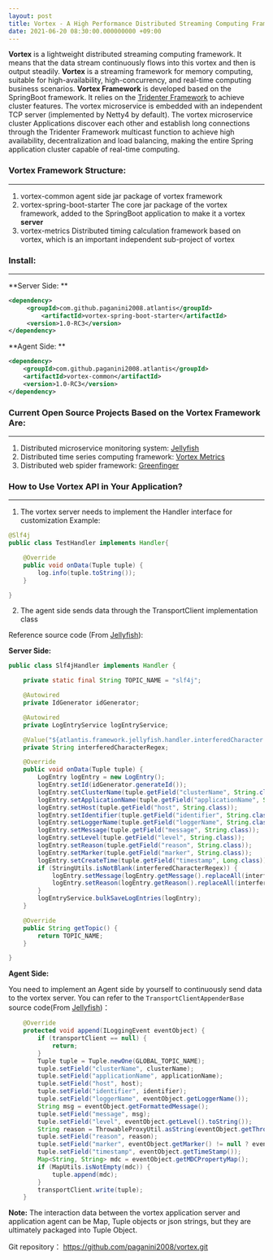 ```yaml
---
layout: post
title: Vortex - A High Performance Distributed Streaming Computing Framework
date: 2021-06-20 08:30:00.000000000 +09:00
---
```


**Vortex** is a lightweight distributed streaming computing framework. It means that the data stream continuously flows into this vortex and then is output steadily.
**Vortex** is a streaming framework for memory computing, suitable for high-availability, high-concurrency, and real-time computing business scenarios.
**Vortex Framework** is developed based on the SpringBoot framework. It relies on the [Tridenter Framework](https://paganini2008.github.io/2021/06/Introduction-to-Tridenter-Microservice-Distribution-Collaboration-Framework/)  to achieve cluster features. The vortex microservice is embedded with an independent TCP server (implemented by Netty4 by default). The vortex microservice cluster Applications discover each other and establish long connections through the Tridenter Framework multicast function to achieve high availability, decentralization and load balancing, making the entire Spring application cluster capable of real-time computing.

### Vortex Framework Structure:
-------------------------------

1. vortex-common
   agent side jar package of vortex framework
2. vortex-spring-boot-starter
   The core jar package of the vortex framework, added to the SpringBoot application to make it a vortex **server**
3. vortex-metrics
   Distributed timing calculation framework based on vortex, which is an important independent sub-project of vortex

### Install:
-------------------------------

**Server Side: **

``` xml
<dependency>
	 <groupId>com.github.paganini2008.atlantis</groupId>
         <artifactId>vortex-spring-boot-starter</artifactId>
	 <version>1.0-RC3</version>
</dependency>
```
**Agent Side: **
``` xml
<dependency>
	<groupId>com.github.paganini2008.atlantis</groupId>
	<artifactId>vortex-common</artifactId>
	<version>1.0-RC3</version>
</dependency>
```

### Current Open Source Projects Based on the Vortex Framework Are:
---------------------------------
1. Distributed microservice monitoring system:  [Jellyfish](https://paganini2008.github.io/2021/06/Introduction-to-Greenfinger-High-Performance-Distributed-WebSpider-Framework/)
2. Distributed time series computing framework:  [Vortex Metrics](https://paganini2008.github.io/2021/06/Introduction-to-Vortex-Metrics-Distributed-Time-Series-Computing-Framework/)
3. Distributed web spider framework: [Greenfinger](https://paganini2008.github.io/2021/06/Introduction-to-Greenfinger-High-Performance-Distributed-WebSpider-Framework/)

### How to Use Vortex API in Your Application?
------------------------------
1. The vortex server needs to implement the Handler interface for customization
Example: 

``` java
@Slf4j
public class TestHandler implements Handler{

	@Override
	public void onData(Tuple tuple) {
		log.info(tuple.toString());
	}

}
```
2. The agent side sends data through the TransportClient implementation class

Reference source code (From [Jellyfish](https://paganini2008.github.io/2021/06/Introduction-to-Jellyfish-Distributed-Microservice-Monitoring-System/)):

**Server Side:**

``` java
public class Slf4jHandler implements Handler {

	private static final String TOPIC_NAME = "slf4j";

	@Autowired
	private IdGenerator idGenerator;

	@Autowired
	private LogEntryService logEntryService;

	@Value("${atlantis.framework.jellyfish.handler.interferedCharacter:}")
	private String interferedCharacterRegex;

	@Override
	public void onData(Tuple tuple) {
		LogEntry logEntry = new LogEntry();
		logEntry.setId(idGenerator.generateId());
		logEntry.setClusterName(tuple.getField("clusterName", String.class));
		logEntry.setApplicationName(tuple.getField("applicationName", String.class));
		logEntry.setHost(tuple.getField("host", String.class));
		logEntry.setIdentifier(tuple.getField("identifier", String.class));
		logEntry.setLoggerName(tuple.getField("loggerName", String.class));
		logEntry.setMessage(tuple.getField("message", String.class));
		logEntry.setLevel(tuple.getField("level", String.class));
		logEntry.setReason(tuple.getField("reason", String.class));
		logEntry.setMarker(tuple.getField("marker", String.class));
		logEntry.setCreateTime(tuple.getField("timestamp", Long.class));
		if (StringUtils.isNotBlank(interferedCharacterRegex)) {
			logEntry.setMessage(logEntry.getMessage().replaceAll(interferedCharacterRegex, ""));
			logEntry.setReason(logEntry.getReason().replaceAll(interferedCharacterRegex, ""));
		}
		logEntryService.bulkSaveLogEntries(logEntry);
	}

	@Override
	public String getTopic() {
		return TOPIC_NAME;
	}

}
```

**Agent Side:**

You need to implement an Agent side by yourself to continuously send data to the vortex server. You can refer to the <code>TransportClientAppenderBase</code> source code(From [Jellyfish](https://paganini2008.github.io/2021/06/Introduction-to-Greenfinger-High-Performance-Distributed-WebSpider-Framework/))：
``` java
    @Override
	protected void append(ILoggingEvent eventObject) {
		if (transportClient == null) {
			return;
		}
		Tuple tuple = Tuple.newOne(GLOBAL_TOPIC_NAME);
		tuple.setField("clusterName", clusterName);
		tuple.setField("applicationName", applicationName);
		tuple.setField("host", host);
		tuple.setField("identifier", identifier);
		tuple.setField("loggerName", eventObject.getLoggerName());
		String msg = eventObject.getFormattedMessage();
		tuple.setField("message", msg);
		tuple.setField("level", eventObject.getLevel().toString());
		String reason = ThrowableProxyUtil.asString(eventObject.getThrowableProxy());
		tuple.setField("reason", reason);
		tuple.setField("marker", eventObject.getMarker() != null ? eventObject.getMarker().getName() : "");
		tuple.setField("timestamp", eventObject.getTimeStamp());
		Map<String, String> mdc = eventObject.getMDCPropertyMap();
		if (MapUtils.isNotEmpty(mdc)) {
			tuple.append(mdc);
		}
		transportClient.write(tuple);
	}
```
**Note:**
The interaction data between the vortex application server and application agent can be Map, Tuple objects or json strings, but they are ultimately packaged into Tuple Object.

Git repository：  https://github.com/paganini2008/vortex.git